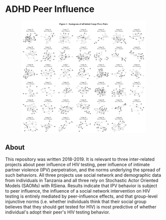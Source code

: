 ADHD Peer Influence
=====
<p align="center">
  <img src="./Images/Figure.png" width="400">
</p>

About
-----
This repository was written 2018-2019. It is relevant to three inter-related projects about peer influence of HIV testing, peer influence of intimate partner violence (IPV) perpetration, and the norms underlying the spread of such behaviors. All three projects use social network and demographic data from individuals in Tanzania and all three rely on Stochastic Actor Oriented Models (SAOMs) with RSiena. Results indicate that IPV behavior is subject to peer influence, the influence of a social network intervention on HIV testing is entirely mediated by peer-influence effects, and that group-level injunctive norms (i.e. whether individuals think that their social group believes that they should get tested for HIV) is most predictive of whether individual's adopt their peer's HIV testing behavior.